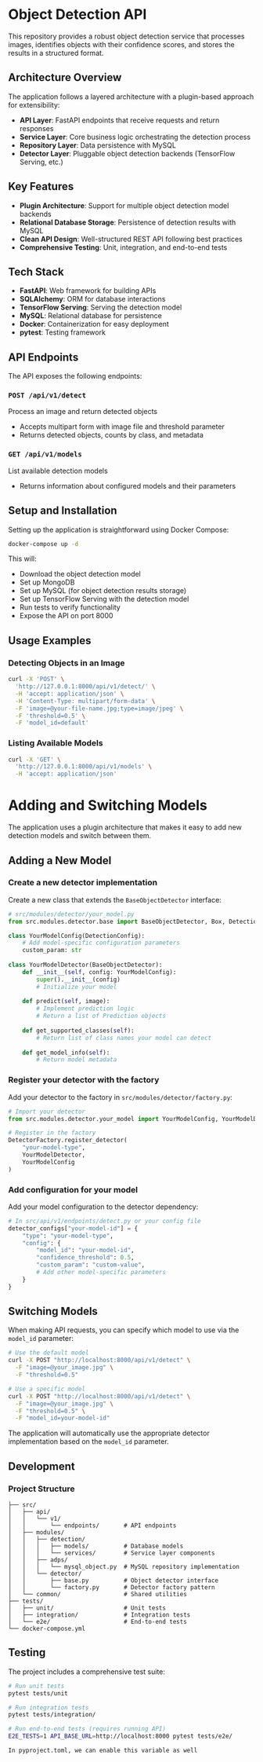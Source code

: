 # Object Detection API

This repository provides a robust object detection service that processes images, identifies objects with their confidence scores, and stores the results in a structured format.

## Architecture Overview

The application follows a layered architecture with a plugin-based approach for extensibility:

- **API Layer**: FastAPI endpoints that receive requests and return responses
- **Service Layer**: Core business logic orchestrating the detection process
- **Repository Layer**: Data persistence with MySQL
- **Detector Layer**: Pluggable object detection backends (TensorFlow Serving, etc.)

## Key Features

- **Plugin Architecture**: Support for multiple object detection model backends
- **Relational Database Storage**: Persistence of detection results with MySQL
- **Clean API Design**: Well-structured REST API following best practices
- **Comprehensive Testing**: Unit, integration, and end-to-end tests

## Tech Stack

- **FastAPI**: Web framework for building APIs
- **SQLAlchemy**: ORM for database interactions
- **TensorFlow Serving**: Serving the detection model
- **MySQL**: Relational database for persistence
- **Docker**: Containerization for easy deployment
- **pytest**: Testing framework

## API Endpoints

The API exposes the following endpoints:

### `POST /api/v1/detect`
Process an image and return detected objects

- Accepts multipart form with image file and threshold parameter
- Returns detected objects, counts by class, and metadata

### `GET /api/v1/models`
List available detection models

- Returns information about configured models and their parameters

## Setup and Installation

Setting up the application is straightforward using Docker Compose:

```bash
docker-compose up -d
```

This will:

- Download the object detection model
- Set up MongoDB
- Set up MySQL (for object detection results storage)
- Set up TensorFlow Serving with the detection model
- Run tests to verify functionality
- Expose the API on port 8000

## Usage Examples

### Detecting Objects in an Image

```bash
curl -X 'POST' \
  'http://127.0.0.1:8000/api/v1/detect/' \
  -H 'accept: application/json' \
  -H 'Content-Type: multipart/form-data' \
  -F 'image=@your-file-name.jpg;type=image/jpeg' \
  -F 'threshold=0.5' \
  -F 'model_id=default'
```

### Listing Available Models

```bash
curl -X 'GET' \
  'http://127.0.0.1:8000/api/v1/models' \
  -H 'accept: application/json'
```
# Adding and Switching Models

The application uses a plugin architecture that makes it easy to add new detection models and switch between them.

## Adding a New Model

### Create a new detector implementation

Create a new class that extends the `BaseObjectDetector` interface:

```python
# src/modules/detector/your_model.py
from src.modules.detector.base import BaseObjectDetector, Box, DetectionConfig, Prediction

class YourModelConfig(DetectionConfig):
    # Add model-specific configuration parameters
    custom_param: str
    
class YourModelDetector(BaseObjectDetector):
    def __init__(self, config: YourModelConfig):
        super().__init__(config)
        # Initialize your model
        
    def predict(self, image):
        # Implement prediction logic
        # Return a list of Prediction objects
        
    def get_supported_classes(self):
        # Return list of class names your model can detect
        
    def get_model_info(self):
        # Return model metadata
```

### Register your detector with the factory

Add your detector to the factory in `src/modules/detector/factory.py`:

```python
# Import your detector
from src.modules.detector.your_model import YourModelConfig, YourModelDetector

# Register in the factory
DetectorFactory.register_detector(
    "your-model-type",
    YourModelDetector,
    YourModelConfig
)
```

### Add configuration for your model

Add your model configuration to the detector dependency:

```python
# In src/api/v1/endpoints/detect.py or your config file
detector_configs["your-model-id"] = {
    "type": "your-model-type",
    "config": {
        "model_id": "your-model-id",
        "confidence_threshold": 0.5,
        "custom_param": "custom-value",
        # Add other model-specific parameters
    }
}
```

## Switching Models

When making API requests, you can specify which model to use via the `model_id` parameter:

```bash
# Use the default model
curl -X POST "http://localhost:8000/api/v1/detect" \
  -F "image=@your_image.jpg" \
  -F "threshold=0.5"

# Use a specific model
curl -X POST "http://localhost:8000/api/v1/detect" \
  -F "image=@your_image.jpg" \
  -F "threshold=0.5" \
  -F "model_id=your-model-id"
```

The application will automatically use the appropriate detector implementation based on the `model_id` parameter.



## Development

### Project Structure

```
├── src/
│   ├── api/
│   │   └── v1/
│   │       └── endpoints/       # API endpoints
│   ├── modules/
│   │   ├── detection/
│   │   │   ├── models/          # Database models
│   │   │   └── services/        # Service layer components
│   │   ├── adps/
│   │   │   └── mysql_object.py  # MySQL repository implementation
│   │   └── detector/
│   │       ├── base.py          # Object detector interface
│   │       └── factory.py       # Detector factory pattern
│   └── common/                  # Shared utilities
├── tests/
│   ├── unit/                    # Unit tests
│   ├── integration/             # Integration tests
│   └── e2e/                     # End-to-end tests
└── docker-compose.yml
```

## Testing

The project includes a comprehensive test suite:

```bash
# Run unit tests
pytest tests/unit

# Run integration tests
pytest tests/integration/

# Run end-to-end tests (requires running API)
E2E_TESTS=1 API_BASE_URL=http://localhost:8000 pytest tests/e2e/

In pyproject.toml, we can enable this variable as well
```
